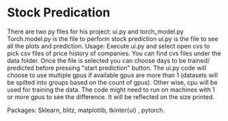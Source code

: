 # Stock Predication
There are two py files for his project: ui.py and torch_model.py
Torch.model.py is the file to perform  stock prediction
ui.py is the file to see all the plots and prediction. 
Usage: 
Execute ui.py and select open cvs to pick csv files of price history of companies. You can find cvs files under the data folder.
Once the file is selected you can choose days to be trained/ predicted before pressing "start prediction" button.
The ui.py code will choose to use multiple gpus if available gpus are more than 1 (datasets will be spilted into groups based on the count of gpus). Other wise, cpu will be used for training the data.
The code might need to run on  machines with 1 or more gpus to see the difference. It will be reflected on the size printed. 


Packages:
Sklearn, blitz, matplotlib, tkinter(ui) , pytorch. 
